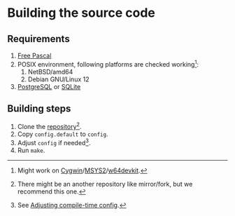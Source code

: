 # Building the source code

## Requirements
1. [Free Pascal](https://freepascal.org)
2. POSIX environment, following platforms are checked working[^1]:
    1. NetBSD/amd64
    2. Debian GNU/Linux 12
3. [PostgreSQL](https://www.postgresql.org) or [SQLite](https://www.sqlite.org)

## Building steps
1. Clone the [repository](https://github.com/highball-fedi/highball)[^2].
2. Copy `config.default` to `config`.
3. Adjust `config` if needed[^3].
4. Run `make`.

[^1]: Might work on [Cygwin](https://www.cygwin.com)/[MSYS2](https://www.msys2.org)/[w64devkit](https://github.com/skeeto/w64devkit).
[^2]: There might be an another repository like mirror/fork, but we recommend this one.
[^3]: See [Adjusting compile-time config](../config).
